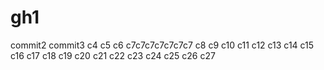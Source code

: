 # gh1
commit2
commit3
c4
c5
c6
c7c7c7c7c7c7c7
c8
c9
c10
c11
c12
c13
c14
c15
c16
c17
c18
c19
c20
c21
c22
c23
c24
c25
c26
c27



